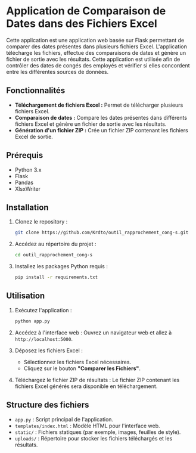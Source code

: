 # Application de Comparaison de Dates dans des Fichiers Excel

Cette application est une application web basée sur Flask permettant de comparer des dates présentes dans plusieurs fichiers Excel. L'application télécharge les fichiers, effectue des comparaisons de dates et génère un fichier de sortie avec les résultats. Cette application est utilisée afin de contrôler des dates de congés des employés et vérifier si elles concordent entre les différentes sources de données.

## Fonctionnalités

- **Téléchargement de fichiers Excel :** Permet de télécharger plusieurs fichiers Excel.
- **Comparaison de dates :** Compare les dates présentes dans différents fichiers Excel et génère un fichier de sortie avec les résultats.
- **Génération d'un fichier ZIP :** Crée un fichier ZIP contenant les fichiers Excel de sortie.

## Prérequis

- Python 3.x
- Flask
- Pandas
- XlsxWriter

## Installation

1. Clonez le repository :
    ```bash
    git clone https://github.com/Krdto/outil_rapprochement_cong-s.git
    ```

2. Accédez au répertoire du projet :
    ```bash
    cd outil_rapprochement_cong-s
    ```

3. Installez les packages Python requis :
    ```bash
    pip install -r requirements.txt
    ```

## Utilisation

1. Exécutez l'application :
    ```bash
    python app.py
    ```

2. Accédez à l'interface web :
    Ouvrez un navigateur web et allez à `http://localhost:5000`.

3. Déposez les fichiers Excel :
    - Sélectionnez les fichiers Excel nécessaires.
    - Cliquez sur le bouton **"Comparer les Fichiers"**.

4. Téléchargez le fichier ZIP de résultats :
    Le fichier ZIP contenant les fichiers Excel générés sera disponible en téléchargement.

## Structure des fichiers

- `app.py` : Script principal de l'application.
- `templates/index.html` : Modèle HTML pour l'interface web.
- `static/` : Fichiers statiques (par exemple, images, feuilles de style).
- `uploads/` : Répertoire pour stocker les fichiers téléchargés et les résultats.
